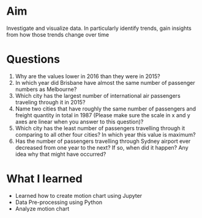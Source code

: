 # Aim
Investigate and visualize data. In particularly identify trends, gain insights from how those trends change over time

# Questions
1. Why are the values lower in 2016 than they were in 2015?
2. In which year did Brisbane have almost the same number of passenger numbers
as Melbourne?
3. Which city has the largest number of international air passengers traveling
through it in 2015?
4. Name two cities that have roughly the same number of passengers and freight
quantity in total in 1987 (Please make sure the scale in x and y axes are linear
when you answer to this question)?
5.  Which city has the least number of passengers travelling through it comparing to
all other four cities? In which year this value is maximum?
6. Has the number of passengers travelling through Sydney airport ever decreased
from one year to the next? If so, when did it happen? Any idea why that might have occurred?


# What I learned
  - Learned how to create motion chart using Jupyter 
  - Data Pre-processing using Python
  - Analyze motion chart 
